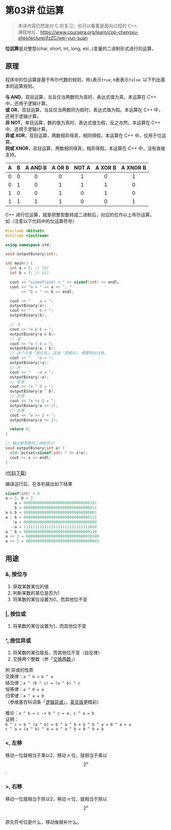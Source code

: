 # 第03讲 位运算

> 本讲内容仍然是对 C 的复习，也可以看着是面向过程的 C++.  
> 课程地址：<https://www.coursera.org/learn/cpp-chengxu-sheji/lecture/ifzZC/wei-yun-suan>

**位运算**是对整型(char, short, int, long, etc..)变量的二进制形式进行的运算。

## 原理
程序中的位运算是基于布尔代数的规则，用``1``表示``true``, ``0``表表示``false``. 以下列出基本的运算规则。

**与 AND**，双目运算，当且仅当两数同为真时，表达式值为真。本运算在 C++ 中，还用于逻辑计算。  
**或 OR**，双目运算，当且仅当两数同为假时，表达式值为假。本运算在 C++ 中，还用于逻辑计算。  
**非 NOT**，单目运算，数的值为真时，表达式值为假，反之亦然。本运算在 C++ 中，还用于逻辑计算。  
**异或 XOR**，双目运算，两数相异得真，相同得假。本运算在 C++ 中，仅用于位运算。  
**同或 XNOR**，双目运算，两数相同得真，相异得假。本运算在 C++ 中，没有直接支持。

| A | B | A AND B | A OR B | NOT A | A XOR B | A XNOR B |
| :---: | :---: | :---: | :---: | :---: | :---: | :---: |
| 0 | 0 | 0 | 0 | 1 | 0 | 1 |
| 0 | 1 | 0 | 1 | 1 | 1 | 0 |
| 1 | 0 | 0 | 1 | 0 | 1 | 0 |
| 1 | 1 | 1 | 1 | 0 | 0 | 1 |

C++ 进行位运算，就是把整型数转成二进制后，对应的位作以上布尔运算。  
如（注意以下代码中的位运算符号）
``` CPP
#include <bitset>
#include <iostream>

using namespace std;

void outputBinary(int);

int main() {
  int a = 5; // 101
  int b = 3; // 011

  cout << "sizeof(int) + " << sizeof(int) << endl;
  cout << "a = " << a << ", "
       << "b = " << b << endl;

  cout << "    a = ";
  outputBinary(a);
  cout << "    b = ";
  outputBinary(b);

  // 与
  cout << "a & b = ";
  outputBinary(a & b);
  // 或
  cout << "a | b = ";
  outputBinary(a | b);
  // 这个不是「按位非」，这是「逻辑非」，需要特别注意。
  cout << "   !a = ";
  outputBinary(!a);
  // 非
  cout << "   ~a = ";
  outputBinary(~a);
  // 异或
  cout << "a ^ b = ";
  outputBinary(a ^ b);
  // 左移
  cout << "a << 2 = ";
  outputBinary(a << 2);
  // 右移
  cout << "a >> 2 = ";
  outputBinary(a >> 2);

  return 0;
}

// 输出整型数的二进制形式
void outputBinary(int a) {
  std::bitset<sizeof(int) * 8> x(a);
  cout << x << endl;
}

```
([代码下载](code/ch03/ch03.1.cpp))

编译运行后，在本机输出如下结果  
``` CPP
sizeof(int) + 4
a = 5, b = 3
    a = 00000000000000000000000000000101
    b = 00000000000000000000000000000011
a & b = 00000000000000000000000000000001
a | b = 00000000000000000000000000000111
   !a = 00000000000000000000000000000000
   ~a = 11111111111111111111111111111010
a ^ b = 00000000000000000000000000000110
a << 2 = 00000000000000000000000000010100
a >> 2 = 00000000000000000000000000000001
```
## 用途

### &, 按位与
1. 获取某数某位的值
2. 判断某数的某位是否为1
2. 将某数的某位设置为0，而其他位不变

### |, 按位或
1. 将某数的某位设置为1，而其他位不变

### ^, 按位异或
1. 将某数的某位取反，而其他位不变（自反律）
2. 交换两个整数（参「[交换两数](http://wiki.iridiumcao.info/it/algorithms/exchange-two-values)」）

附 异或的性质  
交换律：`a ^ b = b ^ a`   
结合律：`a ^ (b ^ c) = (a ^ b) ^ c`   
恒等律：`a ^ 0 = a`   
归零律：`a ^ a = 0`   
（参维基百科词条「[逻辑异或](https://zh.wikipedia.org/wiki/%E9%80%BB%E8%BE%91%E5%BC%82%E6%88%96)」，[英文版](https://en.wikipedia.org/wiki/Exclusive_or)更精彩）

推论：`a ^ b = c -> b ^ c = a, c ^ a = b`  
证明：   
`b ^ c = b ^ (a ^ b) = b ^ a ^ b = b ^ b ^ a = 0 ^ a = a`  
`c ^ a = (a ^ b) ^ a = a ^ a ^ b = 0 ^ b = b`  

### <, 左移
移动一位就相当于乘以2，移动 n 位，就相当于乘以 $$2^n$$.  

### >, 右移
移动一位就相当于除以2，移动 n 位，就相当于除以 $$2^n$$.  
原先符号位是什么，移动後就补什么。


